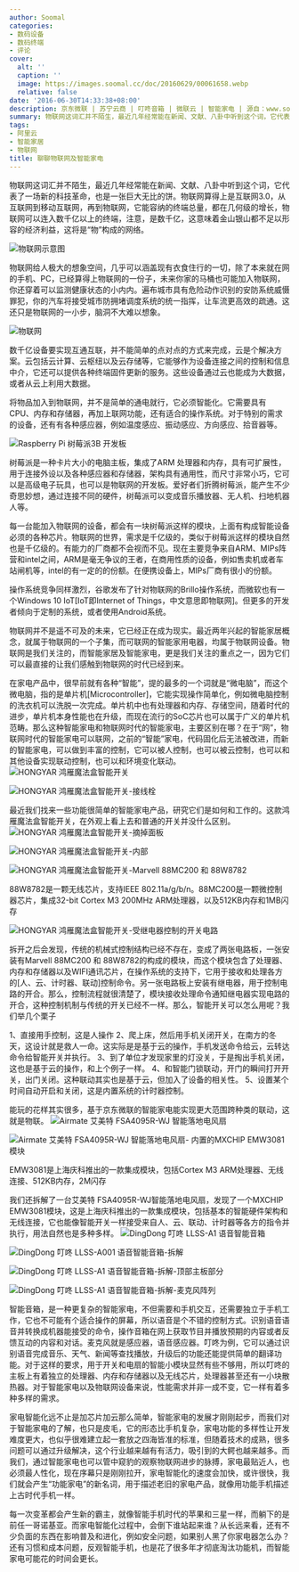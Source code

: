 ```yaml
---
author: Soomal
categories:
- 数码设备
- 数码终端
- 评论
cover:
  alt: ''
  caption: ''
  image: https://images.soomal.cc/doc/20160629/00061658.webp
  relative: false
date: '2016-06-30T14:33:38+08:00'
description: 京东微联 | 苏宁云商 | 叮咚音箱 | 微联云 | 智能家电 | 源自：www.soomal.com | 版权：原创 |  平均/总评分：08.50/34
summary: 物联网这词汇并不陌生，最近几年经常能在新闻、文献、八卦中听到这个词，它代表了一场新的科技革命，也是一张巨大无比的饼。物联网算得上是互联网3.0，从互联网到移动互联网，再到物联网，它能容纳的终端总量，都在几何级的增长，物联网可以连入数千亿以上的终端，注意，是数千亿
tags:
- 阿里云
- 智能家居
- 物联网
title: 聊聊物联网及智能家电
---
```


物联网这词汇并不陌生，最近几年经常能在新闻、文献、八卦中听到这个词，它代表了一场新的科技革命，也是一张巨大无比的饼。物联网算得上是互联网3.0，从互联网到移动互联网，再到物联网，它能容纳的终端总量，都在几何级的增长，物联网可以连入数千亿以上的终端，注意，是数千亿，这意味着金山银山都不足以形容的经济利益，这将是“物”构成的网络。 

![物联网示意图](https://images.soomal.cc/doc/20100721/00006448.webp)




物联网给人极大的想象空间，几乎可以涵盖现有衣食住行的一切，除了本来就在网的手机、PC，已经算得上物联网的一份子，未来你家的马桶也可能加入物联网，你还穿着可以监测健康状态的小内内。遍布城市具有危险动作识别的安防系统威慑罪犯，你的汽车将接受城市防拥堵调度系统的统一指挥，让车流更高效的疏通。这还只是物联网的一小步，脑洞不大难以想象。

![物联网](https://images.soomal.cc/doc/20150711/00053018.webp)




数千亿设备要实现互通互联，并不能简单的点对点的方式来完成，云是个解决方案。云包括云计算、云枢纽以及云存储等，它能够作为设备连接之间的控制和信息中介，它还可以提供各种终端固件更新的服务。这些设备通过云也能成为大数据，或者从云上利用大数据。

将物品加入到物联网，并不是简单的通电就行，它必须智能化。它需要具有CPU、内存和存储器，再加上联网功能，还有适合的操作系统。对于特别的需求的设备，还有有各种感应器，例如温度感应、振动感应、方向感应、拾音器等。

![Raspberry Pi 树莓派3B 开发板](https://images.soomal.cc/doc/20160629/00061657.webp)




树莓派是一种卡片大小的电脑主板，集成了ARM 处理器和内存，具有可扩展性，用于连接外设以及各种感应器和存储器，架构具有通用性，而尺寸非常小巧，它可以是高级电子玩具，也可以是物联网的开发板。爱好者们折腾树莓派，能产生不少奇思妙想，通过连接不同的硬件，树莓派可以变成音乐播放器、无人机、扫地机器人等。

每一台能加入物联网的设备，都会有一块树莓派这样的模块，上面有构成智能设备必须的各种芯片。物联网的世界，需求是千亿级的，类似于树莓派这样的模块自然也是千亿级的。有能力的厂商都不会视而不见。现在主要竞争来自ARM、MIPs阵营和intel之间，ARM是毫无争议的王者，在商用性质的设备，例如售卖机或者车站闸机等，intel的有一定的的份额。在便携设备上，MIPs厂商有很小的份额。

操作系统竞争同样激烈，谷歌发布了针对物联网的Brillo操作系统，而微软也有一个Windows 10 IoT[IoT即Internet of Things，中文意思即物联网]。但更多的开发者倾向于定制的系统，或者使用Android系统。

物联网并不是遥不可及的未来，它已经正在成为现实。最近两年兴起的智能家居概念，就属于物联网的一个子集，而可联网的智能家用电器，均属于物联网设备。物联网是我们关注的，而智能家居及智能家电，更是我们关注的重点之一，因为它们可以最直接的让我们感触到物联网的时代已经到来。

在家电产品中，很早前就有各种“智能”，提的最多的一个词就是“微电脑”，而这个微电脑，指的是单片机[Microcontroller]，它能实现操作简单化，例如微电脑控制的洗衣机可以洗脱一次完成。单片机中也有处理器和内存、存储空间，随着时代的进步，单片机本身性能也在升级，而现在流行的SoC芯片也可以属于广义的单片机范畴。那么这种智能家电和物联网时代的智能家电，主要区别在哪？在于“网”，物联网时代的智能家电可以联网，之前的“智能”家电，代码固化后无法被改进，而新的智能家电，可以做到丰富的控制，它可以被人控制，也可以被云控制，也可以和其他设备实现联动控制，也可以和环境变化联动。
![HONGYAR 鸿雁魔法盒智能开关](https://images.soomal.cc/doc/20160629/00061649_01.webp)




![HONGYAR 鸿雁魔法盒智能开关-接线栓](https://images.soomal.cc/doc/20160629/00061650_01.webp)




最近我们找来一些功能很简单的智能家电产品，研究它们是如何和工作的。这款鸿雁魔法盒智能开关，在外观上看上去和普通的开关并没什么区别。
![HONGYAR 鸿雁魔法盒智能开关-摘掉面板](https://images.soomal.cc/doc/20160629/00061651_01.webp)




![HONGYAR 鸿雁魔法盒智能开关-内部](https://images.soomal.cc/doc/20160629/00061652_01.webp)




![HONGYAR 鸿雁魔法盒智能开关-Marvell 88MC200 和 88W8782](https://images.soomal.cc/doc/20160629/00061653_01.webp)

88W8782是一颗无线芯片，支持IEEE 802.11a/g/b/n。88MC200是一颗微控制器芯片，集成32-bit Cortex M3 200MHz ARM处理器，以及512KB内存和1MB闪存


![HONGYAR 鸿雁魔法盒智能开关-受继电器控制的开关电路](https://images.soomal.cc/doc/20160629/00061654_01.webp)




拆开之后会发现，传统的机械式控制结构已经不存在，变成了两张电路板，一张安装有Marvell 88MC200 和 88W8782的构成的模块，而这个模块包含了处理器、内存和存储器以及WIFI通讯芯片，在操作系统的支持下，它用于接收和处理各方的[人、云、计时器、联动]控制命令。另一张电路板上安装有继电器，用于控制电路的开合。那么，控制流程就很清楚了，模块接收处理命令通知继电器实现电路的开合，这种控制机制与传统的开关已经不一样。那么，智能开关可以怎么用呢？我们举几个栗子

1、直接用手控制，这是人操作
2、爬上床，然后用手机关闭开关，在南方的冬天，这设计就是救人一命。这实际是是基于云的操作，手机发送命令给云，云转达命令给智能开关并执行。
3、到了单位才发现家里的灯没关，于是掏出手机关闭，这也是基于云的操作，和上个例子一样。
4、和智能门锁联动，开门的瞬间打开开关，出门关闭。这种联动其实也是基于云，但加入了设备的相关性。
5、设置某个时间自动开启和关闭，这是内置系统的计时器控制。

能玩的花样其实很多，基于京东微联的智能家电能实现更大范围跨种类的联动，这就是物联。
![Airmate 艾美特 FSA4095R-WJ 智能落地电风扇](https://images.soomal.cc/doc/20160629/00061655_01.webp)




![Airmate 艾美特 FSA4095R-WJ 智能落地电风扇- 内置的MXCHIP EMW3081模块](https://images.soomal.cc/doc/20160629/00061656_01.webp)

EMW3081是上海庆科推出的一款集成模块，包括Cortex M3 ARM处理器、无线连接、512KB内存，2M闪存


我们还拆解了一台艾美特 FSA4095R-WJ智能落地电风扇，发现了一个MXCHIP EMW3081模块，这是上海庆科推出的一款集成模块，包括基本的智能硬件架构和无线连接，它也能像智能开关一样接受来自人、云、联动、计时器等各方的指令并执行，用法自然也是多种多样。
![DingDong 叮咚 LLSS-A1 语音智能音箱](https://images.soomal.cc/doc/20160605/00061090_01.webp)




![DingDong 叮咚 LLSS-A001 语音智能音箱-拆解](https://images.soomal.cc/doc/20160605/00061099_01.webp)




![DingDong 叮咚 LLSS-A1 语音智能音箱-拆解-顶部主板部分](https://images.soomal.cc/doc/20160605/00061101_01.webp)




![DingDong 叮咚 LLSS-A1 语音智能音箱-拆解-麦克风阵列](https://images.soomal.cc/doc/20160605/00061110_01.webp)




智能音箱，是一种更复杂的智能家电，不但需要和手机交互，还需要独立于手机工作，它也不可能有个适合操作的屏幕，所以语音是个不错的控制方式。识别语音语音并转换成机器能接受的命令，操作音箱在网上获取节目并播放预期的内容或者反馈互动的内容和对话。麦克风就是感应器，语音感应器。叮咚为例，它可以通过识别语音完成音乐、天气、新闻等查找播放，升级后的功能还能提供简单的翻译功能。对于这样的要求，用于开关和电扇的智能小模块显然有些不够用，所以叮咚的主板上有着独立的处理器、内存和存储器以及无线芯片，处理器甚至还有一小块散热器。对于智能家电以及物联网设备来说，性能需求并非一成不变，它一样有着多种多样的需求。

家电智能化远不止是加芯片加云那么简单，智能家电的发展才刚刚起步，而我们对于智能家电的了解，也只是皮毛，它的形态比手机复杂，家电功能的多样性让开发难度更大，也似乎很难建立起一套放之四海皆准的标准，但随着技术的成熟，很多问题可以通过升级解决，这个行业越来越有有活力，吸引到的大鳄也越来越多。而我们，通过智能家电也可以管中窥豹的观察物联网进步的脉搏，家电最贴近人，也必须最人性化，现在序幕只是刚刚拉开，家电智能化的速度会加快，或许很快，我们就会产生“功能家电”的新名词，用于描述老旧的家电产品，就像用功能手机描述上古时代手机一样。

每一次变革都会产生新的霸主，就像智能手机时代的苹果和三星一样，而躺下的是前任一哥诺基亚。而家电智能化过程中，会倒下谁站起来谁？从长远来看，还有不少负面的东西在影响普及和进化，例如安全问题，如果别人黑了你家电器怎么办？还有习惯和成本问题，反观智能手机，也是花了很多年才彻底淘汰功能机，而智能家电可能花的时间会更长。